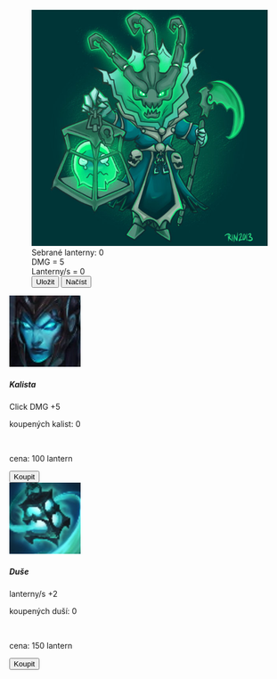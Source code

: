 <!DOCTYPE html>
<html lang="en">
<head>
    <meta charset="UTF-8">
    <meta http-equiv="X-UA-Compatible" content="IE=edge">
    <meta name="viewport" content="width=device-width, initial-scale=1.0">
    <link rel="stylesheet" href="https://maxcdn.bootstrapcdn.com/bootstrap/4.0.0/css/bootstrap.min.css" integrity="sha384-Gn5384xqQ1aoWXA+058RXPxPg6fy4IWvTNh0E263XmFcJlSAwiGgFAW/dAiS6JXm" crossorigin="anonymous">
    <link rel="stylesheet" href="bootstrap.css">
    <script src="main.js"></script>
    <title>Clicker</title>
</head>
<body>
    <main class="container">
    <div class="row justify-content-center mt-5 m-5">
        <figure class="figure">
            <img src="Thresh.jpg" onclick="Click()" class="figure-img img-fluid rounded" alt="A generic square placeholder image with rounded corners in a figure.">
            <figcaption id="maintxt" class="figure-caption">Sebrané lanterny: 0</figcaption>
            <figcaption id="dmg" class="text-center">DMG = 5</figcaption>
            <figcaption id=lanterny_s class="text-center">Lanterny/s = 0</figcaption>
            <button onclick="saveCookies()" type="button" class="btn btn-primary">Uložit</button>
            <button onclick="loadCookies()" type="button" class="btn btn-primary">Načíst</button>
        </figure>
    </div>
    </main> 
    <div class="row justify-content-center mt-5">
        <div class="media mr-5 ml-5">
            <img style="width: 128px; height: 128px;" class="align-self-center mr-3" src="kalista.jpg" alt="Generic placeholder image">
            <div class="media-body">
              <h5 class="mt-0">Kalista</h5>
              Click DMG +5 <br>
              <p id="kalista" class="m-0">koupených kalist: 0</p> <br>
              <p id="kalista_cena">cena: 100 lantern</p>
              <button onclick="buyKalista()" type="button" class="btn btn-primary">Koupit</button>
            </div>
          </div>
          <div class="media ml-0 ml-md-5 mt-5 mt-md-0">
            <img style="width: 128px; height: 128px;" class="align-self-center mr-3" src="duse.jpg" alt="Generic placeholder image">
            <div class="media-body">
              <h5 class="mt-0">Duše</h5>
              lanterny/s +2 <br>
              <p id="duse" class="m-0">koupených duší: 0</p> <br>
              <p id="duse_cena">cena: 150 lantern</p>
              <button onclick="buyDuse()" type="button" class="btn btn-primary">Koupit</button>
            </div>
          </div>
    </div>
</body>
</html>
